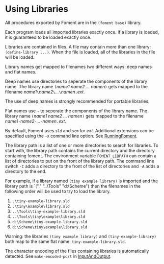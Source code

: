 # Using Libraries #

All procedures exported by Foment are in the `(foment base)` library.

Each program loads all imported libraries exactly once. If a library is loaded, it is
guaranteed to be loaded exactly once.

Libraries are contained in files. A file may contain more than one library:
`(define-library ...)`. When the file is loaded, all of the libraries in the file will be
loaded.

Library names get mapped to filenames two different ways: deep names and flat names.

Deep names use directories to seperate the components of the library name. The library name
`(`_name1_ _name2_ _..._ _namen_`)` gets mapped to the filename
_name1_`\`_name2_`\`_..._`\`_namen_`.`_ext_.

The use of deep names is strongly recommended for portable libraries.

Flat names use `-` to seperate the components of the library name. The library name
`(`_name1_ _name2_ _..._ _namen_`)` gets mapped to the filename
_name1_`-`_name2_`-`_..._`-`_namen_`.`_ext_.

By default, Foment uses `sld` and `scm` for _ext_. Additional extensions can be specified using
the `-X` command line option. See [RunningFoment](RunningFoment.md).

The library path is a list of one or more directories to search for libraries. To start with,
the library path contains the current directory and the directory containing foment.
The environment variable `FOMENT_LIBPATH` can contain a list of directories to put on the
front of the library path.
The command line switch `-I` adds a directory to the front of the list of directories and `-A` adds
a directory to the end.

For example, if a library named `(tiny example library)` is imported and the library path is
`("." "..\Tools" "d:\Scheme") then the filenames in the following order will be used to try
to load the library.

  1. `.\tiny-example-library.sld`
  1. `.\tiny\example\library.sld`
  1. `..\Tools\tiny-example-library.sld`
  1. `..\Tools\tiny\example\library.sld`
  1. `d:\Scheme\tiny-example-library.sld`
  1. `d:\Scheme\tiny\example\library.sld`

Warning: the libraries `(tiny example library)` and `(tiny-example-library)` both map to the
same flat name: `tiny-example-library.sld`.

The character encoding of the files containing libraries is automatically detected.
See `make-encoded-port` in [InputAndOutput](InputAndOutput.md).